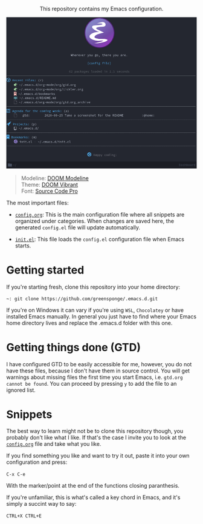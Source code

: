 <p align="center">This repository contains my Emacs configuration.</p>
<p align="center"><img src="assets/images/dashboard.png"/></p>

<blockquote>
    Modeline: <a href="https://github.com/seagle0128/doom-modeline">DOOM Modeline</a> <br>
    Theme: <a href="https://github.com/hlissner/emacs-doom-themes">DOOM Vibrant</a> <br>
    Font: <a href="https://adobe-fonts.github.io/source-code-pro">Source Code Pro</a>
</blockquote>

The most important files:

* [`config.org`](https://github.com/greensponge/.emacs.d/blob/master/config.org/):
 This is the main configuration file where all snippets are organized under categories. When changes are saved here, the generated `config.el` file will update automatically.

* [`init.el`](https://github.com/greensponge/.emacs.d/blob/master/init.el/):
  This file loads the `config.el` configuration file when Emacs starts.

# Getting started
If you're starting fresh, clone this repository into your home directory:

```
~: git clone https://github.com/greensponge/.emacs.d.git
```

If you're on Windows it can vary if you're using `WSL`, `Chocolatey` or have installed Emacs manually. In general you just have to find where your Emacs home directory lives and replace the .emacs.d folder with this one.

# Getting things done (GTD)
I have configured GTD to be easily accessible for me, however, you do not have these files, because I don't have them in source control.
You will get warnings about missing files the first time you start Emacs, i.e. `gtd.org cannot be found`. You can proceed by pressing `y` to add the file to an ignored list.

# Snippets
The best way to learn might not be to clone this repository though, you probably don't like what I like. If that's the case I invite you to look at the [`config.org`](https://github.com/greensponge/.emacs.d/blob/master/config.org/) file and take what you like.

If you find something you like and want to try it out, paste it into your own configuration and press:

`C-x C-e`

With the marker/point at the end of the functions closing paranthesis.

If you're unfamiliar, this is what's called a key chord in Emacs, and it's simply a succint way to say: 

`CTRL+X CTRL+E`

